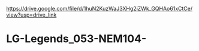 https://drive.google.com/file/d/1huN2KuzWaJ3XHg2iZWk_GQHAo61xCtCe/view?usp=drive_link
# LG-Legends_053-NEM104-
